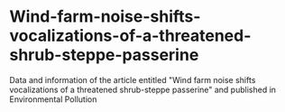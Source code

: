# Wind-farm-noise-shifts-vocalizations-of-a-threatened-shrub-steppe-passerine
Data and information of the article entitled "Wind farm noise shifts vocalizations of a threatened shrub-steppe passerine" and published in Environmental Pollution
